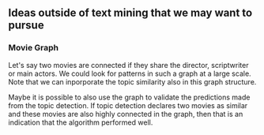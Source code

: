 ## Ideas outside of text mining that we may want to pursue

### Movie Graph
Let's say two movies are connected if they share the director, scriptwriter or main actors. We could look for patterns in such a graph at a large scale. Note that we can inporporate the topic similarity also in this graph structure.

Maybe it is possible to also use the graph to validate the predictions made from the topic detection. If topic detection declares two movies as similar and these movies are also highly connected in the graph, then that is an indication that the algorithm performed well. 
